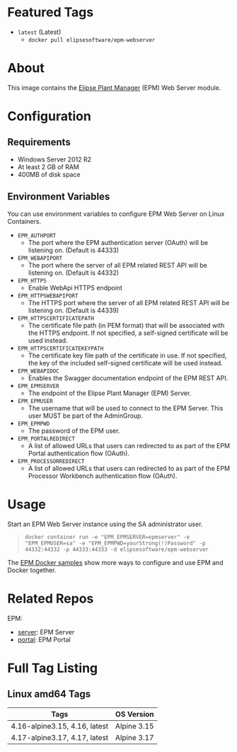 # Featured Tags

* `latest` (Latest)
  * `docker pull elipsesoftware/epm-webserver`

# About

This image contains the [Elipse Plant Manager](https://www.elipse.com.br/en/produto/elipse-plant-manager/) (EPM) Web Server module.

# Configuration

## Requirements

- Windows Server 2012 R2
- At least 2 GB of RAM
- 400MB of disk space

## Environment Variables

You can use environment variables to configure EPM Web Server on Linux Containers.

- `EPM_AUTHPORT` 
  - The port where the EPM authentication server (OAuth) will be listening on. (Default is 44333)
- `EPM_WEBAPIPORT` 
  - The port where the server of all EPM related REST API will be listening on. (Default is 44332)
- `EPM_HTTPS`
  - Enable WebApi HTTPS endpoint
- `EPM_HTTPSWEBAPIPORT`
  - The HTTPS port where the server of all EPM related REST API will be listening on. (Default is 44339)
- `EPM_HTTPSCERTIFICATEPATH`
  - The certificate file path (in PEM format) that will be associated with the HTTPS endpoint. If not specified, a self-signed certificate will be used instead.
- `EPM_HTTPSCERTIFICATEKEYPATH`
  - The certificate key file path of the certificate in use. If not specified, the key of the included self-signed certificate will be used instead.
- `EPM_WEBAPIDOC` 
  - Enables the Swagger documentation endpoint of the EPM REST API.
- `EPM_EPMSERVER`
  - The endpoint of the Elipse Plant Manager (EPM) Server.
- `EPM_EPMUSER`
  - The username that will be used to connect to the EPM Server. This user MUST be part of the AdminGroup.
- `EPM_EPMPWD`
  - The password of the EPM user.
- `EPM_PORTALREDIRECT`
  - A list of allowed URLs that users can redirected to as part of the EPM Portal authentication flow (OAuth).
- `EPM_PROCESSORREDIRECT`
  - A list of allowed URLs that users can redirected to as part of the EPM Processor Workbench authentication flow (OAuth).

# Usage

Start an EPM Web Server instance using the SA administrator user.

> ``docker container run -e "EPM_EPMSERVER=epmserver" -e "EPM_EPMUSER=sa" -e "EPM_EPMPWD=yourStrong(!)Password" -p 44332:44332 -p 44333:44333 -d elipsesoftware/epm-webserver``

The [EPM Docker samples](https://github.com/elipsesoftware/epm-docker/blob/main/samples) show more ways to configure and use EPM and Docker together.

# Related Repos

EPM:

* [server](https://hub.docker.com/r/elipsesoftware/epm-server/): EPM Server
* [portal](https://hub.docker.com/r/elipsesoftware/epm-portal/): EPM Portal

# Full Tag Listing

## Linux amd64 Tags
Tags | OS Version
-----------| ------------
4.16-alpine3.15, 4.16, latest | Alpine 3.15
4.17-alpine3.17, 4.17, latest | Alpine 3.17